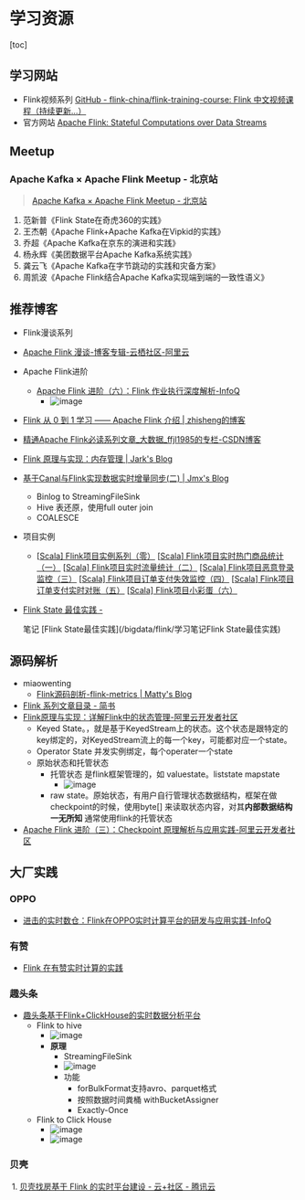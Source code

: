 # 学习资源

[toc]



## 学习网站

- Flink视频系列  [GitHub - flink-china/flink-training-course: Flink 中文视频课程（持续更新...）](https://github.com/flink-china/flink-training-course/)
- 官方网站 [Apache Flink: Stateful Computations over Data Streams](https://flink.apache.org/)



## Meetup

### Apache Kafka × Apache Flink Meetup - 北京站

> [Apache Kafka × Apache Flink Meetup - 北京站](https://www.bilibili.com/video/BV17441177cG?p=6)

1. 范新普《Flink State在奇虎360的实践》
2. 王杰朝《Apache Flink+Apache Kafka在Vipkid的实践》
3. 乔超《Apache Kafka在京东的演进和实践》
4. 杨永辉《美团数据平台Apache Kafka系统实践》
5. 龚云飞《Apache Kafka在字节跳动的实践和灾备方案》
6. 周凯波《Apache Flink结合Apache Kafka实现端到端的一致性语义》



## 推荐博客

- Flink漫谈系列

-  [Apache Flink 漫谈-博客专辑-云栖社区-阿里云 ](https://yq.aliyun.com/album/206)

- Apache Flink进阶

   - [Apache Flink 进阶（六）：Flink 作业执行深度解析-InfoQ](https://www.infoq.cn/article/wG3ALlSsqPQxDP6CZ0k5)
      - ![image](https://static.lovedata.net/20-08-14-30711fc46567be10f60beeb165af6e50.png-wm)

- [Flink 从 0 到 1 学习 —— Apache Flink 介绍 | zhisheng的博客](http://www.54tianzhisheng.cn/2018/10/13/flink-introduction/  )

- [精通Apache Flink必读系列文章_大数据_ffjl1985的专栏-CSDN博客](https://blog.csdn.net/ffjl1985/article/details/81775019)

- [ Flink 原理与实现：内存管理 | Jark's Blog ](http://wuchong.me/blog/2016/04/29/flink-internals-memory-manage/)

- [基于Canal与Flink实现数据实时增量同步(二) | Jmx's Blog](https://jiamaoxiang.top/2020/03/24/%E5%9F%BA%E4%BA%8ECanal%E4%B8%8EFlink%E5%AE%9E%E7%8E%B0%E6%95%B0%E6%8D%AE%E5%AE%9E%E6%97%B6%E5%A2%9E%E9%87%8F%E5%90%8C%E6%AD%A5-%E4%BA%8C/)

   - Binlog to StreamingFileSink
   - Hive 表还原，使用full outer join
   - COALESCE 

- 项目实例

  - [[Scala\] Flink项目实例系列（零）](https://www.jianshu.com/p/3f29b83c2fc7)
     [[Scala\] Flink项目实时热门商品统计（一）](https://www.jianshu.com/p/b39019e1d044)
     [[Scala\] Flink项目实时流量统计（二）](https://www.jianshu.com/p/da2369c76609)
     [[Scala\] Flink项目恶意登录监控（三）](https://www.jianshu.com/p/455de9cac40a)
     [[Scala\] Flink项目订单支付失效监控（四）](https://www.jianshu.com/p/0da1b3e09d28)
     [[Scala\] Flink项目订单支付实时对账（五）](https://www.jianshu.com/p/234e067ba0db)
     [[Scala\] Flink项目小彩蛋（六）](https://www.jianshu.com/p/a511705e91ef)
  
- [Flink State 最佳实践 -](https://ververica.cn/developers/flink-state-best-practices/)

    笔记  [Flink State最佳实践](/bigdata/flink/学习笔记Flink State最佳实践)




## 源码解析

- miaowenting
  - [Flink源码剖析-flink-metrics | Matty's Blog](https://miaowenting.site/2020/04/05/Flink%E6%BA%90%E7%A0%81%E5%89%96%E6%9E%90-Flink-Metrics/)
- [Flink 系列文章目录 - 简书](https://www.jianshu.com/p/59070e64eba1?utm_campaign=haruki&utm_content=note&utm_medium=reader_share&utm_source=weixin_timeline&from=timeline)
- [Flink原理与实现：详解Flink中的状态管理-阿里云开发者社区](https://developer.aliyun.com/article/225623)
  - Keyed State。，就是基于KeyedStream上的状态。这个状态是跟特定的key绑定的，对KeyedStream流上的每一个key，可能都对应一个state。
  - Operator State 并发实例绑定，每个operater一个state
  - 原始状态和托管状态
    - 托管状态 是flink框架管理的，如 valuestate。liststate  mapstate
      - ![image](https://static.lovedata.net/20-08-03-52f3a6ef6507dcd13f9e94019b863a0c.png-wm)
    - raw state。原始状态，有用户自行管理状态数据结构，框架在做checkpoint的时候，使用byte[] 来读取状态内容，对其**内部数据结构一无所知** 通常使用flink的托管状态
- [Apache Flink 进阶（三）：Checkpoint 原理解析与应用实践-阿里云开发者社区](https://developer.aliyun.com/article/719242)



## 大厂实践

### OPPO

- [进击的实时数仓：Flink在OPPO实时计算平台的研发与应用实践-InfoQ](https://www.infoq.cn/article/VmLAOsm*939Rdgb9mfrH)

### 有赞

- [Flink 在有赞实时计算的实践](https://tech.youzan.com/flink-practice/)

### 趣头条

- [趣头条基于Flink+ClickHouse的实时数据分析平台](https://mp.weixin.qq.com/s?src=11&timestamp=1593500391&ver=2431&signature=MeB1KSj8wJTjoVvLUPgTMiGmKqIsD*V-eBpN34iKir3cAFAaOYiW*pweqAZ*4ZXsxqpMr*tYY7dJZSaATYRUF8BLHy*tOVDD9NQmJq3M7IZr0I53*dVvpSyAaZ*WQUKq&new=1)
  - Flink to hive
    - ![image](https://static.lovedata.net/20-06-30-299d3b7d12ea6155dcb1ad1e26f434b3.png-wm)
    - **原理**
      - StreamingFileSink
      - ![image](https://static.lovedata.net/20-06-30-fbe1904d55623b468eabaf1b0141232e.png-wm)
      - 功能
        - forBulkFormat支持avro、parquet格式
        - 按照数据时间粪桶  withBucketAssigner
        -  Exactly-Once
  - Flink to Click House
    - ![image](https://static.lovedata.net/20-06-30-a5ee614eb959a55a331a6bd256bb24b9.png-wm)
    - ![image](https://static.lovedata.net/20-06-30-727257999ebfe59afc39bf08b6826643.png-wm)

### 贝壳

​	1. [贝壳找房基于 Flink 的实时平台建设 - 云+社区 - 腾讯云](https://cloud.tencent.com/developer/article/1596741)

